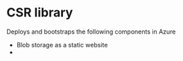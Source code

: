 # CSR library

Deploys and bootstraps the following components in Azure

 - Blob storage as a static website
 - 

